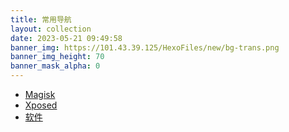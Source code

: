 ```yaml
---
title: 常用导航
layout: collection
date: 2023-05-21 09:49:58
banner_img: https://101.43.39.125/HexoFiles/new/bg-trans.png
banner_img_height: 70
banner_mask_alpha: 0
---
```


<div class="container tool-nav">
  <ul class="nav nav-pills">
    <li role="presentation"><a href="index.html">Magisk</a></li>
    <li role="presentation" class="active"><a href="#">Xposed</a></li>
    <li role="presentation"><a href="software.html">软件</a></li>
  </ul>
</div>
